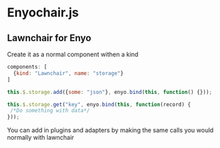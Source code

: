 Enyochair.js
===========
Lawnchair for Enyo
------------------

Create it as a normal component withen a kind

```javascript
components: [
  {kind: "Lawnchair", name: "storage"}
]

this.$.storage.add({some: "json"}, enyo.bind(this, function() {}));

this.$.storage.get("key", enyo.bind(this, function(record) {
 /*Do something with data*/
}));
```

You can add in plugins and adapters by making the same calls you would normally with lawnchair
